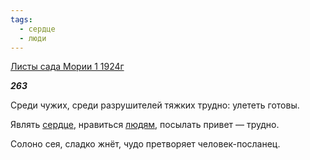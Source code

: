 ```yaml
---
tags:
  - сердце
  - люди
---
```

[Листы сада Мории 1 1924г](https://127.0.0.1:4002/agni/1924)

___263___

Среди чужих, среди разрушителей тяжких трудно: улететь готовы.   

Являть [сердце](../../../tags/#сердце), нравиться [людям](../../../tags/#люди), посылать привет — трудно.   

Солоно сея, сладко жнёт, чудо претворяет человек-посланец.   

